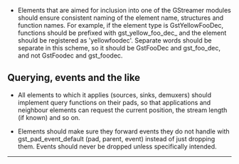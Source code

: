   - Elements that are aimed for inclusion into one of the GStreamer
    modules should ensure consistent naming of the element name,
    structures and function names. For example, if the element type is
    GstYellowFooDec, functions should be prefixed with
    gst\_yellow\_foo\_dec\_ and the element should be registered as
    'yellowfoodec'. Separate words should be separate in this scheme, so
    it should be GstFooDec and gst\_foo\_dec, and not GstFoodec and
    gst\_foodec.

## Querying, events and the like

  - All elements to which it applies (sources, sinks, demuxers) should
    implement query functions on their pads, so that applications and
    neighbour elements can request the current position, the stream
    length (if known) and so on.

  - Elements should make sure they forward events they do not handle
    with gst\_pad\_event\_default (pad, parent, event) instead of just
    dropping them. Events should never be dropped unless specifically
    intended.


---

